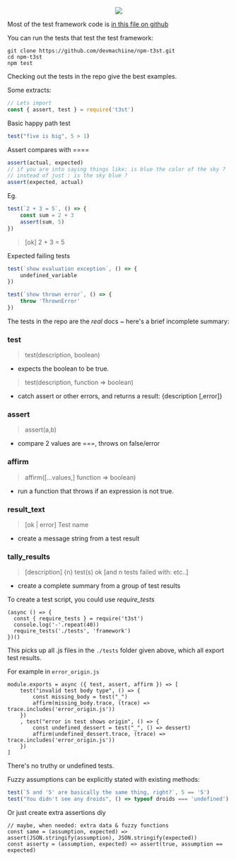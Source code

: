 <p align="center">
  <img src="https://github.com/devmachiine/npm-t3st/raw/master/play/t3st.png"/>
</p>

Most of the test framework code is [in this file on github](https://github.com/devmachiine/npm-t3st/blob/master/t3st-lib/validation.js)

You can run the tests that test the test framework:

```
git clone https://github.com/devmachiine/npm-t3st.git
cd npm-t3st
npm test
```

Checking out the tests in the repo give the best examples.

Some extracts:

```javascript
// Lets import
const { assert, test } = require('t3st')
```
Basic happy path test
```javascript
test("five is big", 5 > 1)
```
Assert compares with ====
```javascript
assert(actual, expected)
// if you are into saying things like: is blue the color of the sky ?   
// instead of just : is the sky blue ?
assert(expected, actual)
```
Eg.
```javascript
test(`2 + 3 = 5`, () => {
    const sum = 2 + 3
    assert(sum, 5)
})
```
> [ok] 2 + 3 = 5

Expected failing tests

```javascript
test(`show evaluation exception`, () => {
    undefined_variable
})

test(`show thrown error`, () => {
    throw 'ThrownError'
})
```

The tests in the repo are the *real* docs ~ here's a brief incomplete summary:

### test
> test(description, boolean)
* expects the boolean to be true.
> test(description, function => boolean)
* catch assert or other errors, and returns a result: {description [,error]}
### assert
> assert(a,b)
* compare 2 values are ===, throws on false/error
### affirm
> affirm(\[...values,\] function => boolean)
* run a function that throws if an expression is not true.
### result_text
> [ok | error] Test name
* create a message string from a test result
### tally_results
> [description] {n} test(s) ok [and n tests failed with: etc..]
* create a complete summary from a group of test results

To create a test script, you could use *require_tests*
```
(async () => {
  const { require_tests } = require('t3st')
  console.log('-'.repeat(40))
  require_tests('./tests', 'framework')
})()
```
This picks up all .js files in the `./tests` folder given above, which all export test results.

For example in `error_origin.js`
```
module.exports = async ({ test, assert, affirm }) => [
    test("invalid test body type", () => {
        const missing_body = test("_")
        affirm(missing_body.trace, (trace) => trace.includes('error_origin.js'))
    })
    , test("error in test shows origin", () => {
        const undefined_dessert = test("_", () => dessert)
        affirm(undefined_dessert.trace, (trace) => trace.includes('error_origin.js'))
    })
]
```

There's no truthy or undefined tests.

Fuzzy assumptions can be explicitly stated with existing methods:
```javascript
test(`5 and '5' are basically the same thing, right?`, 5 == '5')
test("You didn't see any droids", () => typeof droids === 'undefined')
```

Or just create extra assertions diy
```
// maybe, when needed: extra data & fuzzy functions
const same = (assumption, expected) => assert(JSON.stringify(assumption), JSON.stringify(expected))
const asserty = (assumption, expected) => assert(true, assumption == expected)
```